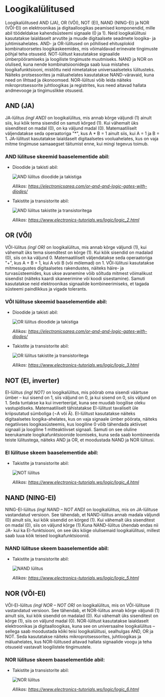# Loogikalülitused
Loogikalülitused AND (JA), OR (VÕI), NOT (EI), NAND (NING-EI) ja NOR (VÕI-EI) on elektroonikas ja digitaalloogikas peamised komponendid, mille abil töödeldakse kahendsüsteemi signaale (0 ja 1). Neid loogikalülitusi kasutatakse laialdaselt arvutite ja muude digitaalsete seadmete loogika- ja juhtimisahelates. AND- ja OR-lülitused on põhilised ehitusplokid kombinatoorsetes loogikaskeemides, mis võimaldavad erinevate tingimuste põhjal teha otsuseid. NOT-lülitust kasutatakse signaalide ümberpööramiseks ja loogiliste tingimuste muutmiseks. NAND ja NOR on olulised, kuna nende kombinatsioonidega saab luua mistahes loogikafunktsiooni, mistõttu neid nimetatakse universaalseteks lülitusteks. Näiteks protsessorites ja mäluahelates kasutatakse NAND-väravaid, kuna need on lihtsad ja ökonoomsed. NOR-lülitusi võib leida näiteks mikroprotsessorite juhtloogikas ja registrites, kus need aitavad hallata andmevooge ja tingimuslikke otsuseid.

## AND (JA)
JA-lülitus *(ingl AND)* on loogikalülitus, mis annab kõrge väljundi (1) ainult siis, kui kõik tema sisendid on samuti kõrged (1). Kui vähemalt üks sisenditest on madal (0), on ka väljund madal (0). Matemaatiliselt väljendatakse seda operaatoriga "*", kus A * B = 1 ainult siis, kui A = 1 ja B = 1. JA-lülitust kasutatakse laialdaselt digitaalsetes vooluahelates, kus on vaja mitme tingimuse samaaegset täitumist enne, kui mingi tegevus toimub.

### AND lülituse skeemid baaselementide abil:
* Dioodide ja takisti abil:

    ![AND lülitus dioodide ja takistiga](meedia/AND1.png)
    
    *Allikas: https://electronicsarea.com/or-and-and-logic-gates-with-diodes/*
    
* Takistite ja transistorite abil:

    ![AND lülitus takistite ja transistoritega](meedia/AND2.jpg)

    *Allikas: https://www.electronics-tutorials.ws/logic/logic_2.html*
## OR (VÕI)
VÕI-lülitus *(ingl OR)* on loogikalülitus, mis annab kõrge väljundi (1), kui vähemalt üks tema sisenditest on kõrge (1). Kui kõik sisendid on madalad (0), siis on ka väljund 0. Matemaatiliselt väljendatakse seda operaatoriga "+", kus A + B = 1, kui A või B (või mõlemad) on 1.
VÕI-lülitusi kasutatakse mitmesugustes digitaalsetes rakendustes, näiteks häire- ja turvasüsteemides, kus ukse avanemine võib sõltuda mitmest võimalikust sisendist (näiteks kaardi skaneerimine või koodi sisestamine). Samuti kasutatakse neid elektroonikas signaalide kombineerimiseks, et tagada süsteemi paindlikkus ja vigade tolerants. 

### VÕI lülituse skeemid baaselementide abil:
* Dioodide ja takisti abil:

    ![OR lülitus dioodide ja takistiga](meedia/OR1.jpg)
    
    *Allikas: https://electronicsarea.com/or-and-and-logic-gates-with-diodes/*
    
* Takistite ja transistorite abil:

    ![OR lülitus takistite ja transistoritega](meedia/OR2.jpg)

    *Allikas: https://www.electronics-tutorials.ws/logic/logic_3.html*

## NOT (EI, inverter)
EI-lülitus *(ingl NOT)* on loogikalülitus, mis pöörab oma sisendi väärtuse ümber – kui sisend on 1, siis väljund on 0, ja kui sisend on 0, siis väljund on 1. Seda tuntakse ka kui inverteerijat, kuna see muudab loogilise oleku vastupidiseks. Matemaatiliselt tähistatakse EI-lülitust tavaliselt üle kriipsutatud sümboliga (¬A või A̅). EI-lülitust kasutatakse näiteks digitaalsetes loogika-ahelates, kus on vaja signaale ümber pöörata, näiteks negatiivses loogikasüsteemis, kus loogiline 0 võib tähendada aktiivset signaali ja loogiline 1 mitteaktiivset signaali. Samuti on see oluline keerukamate loogikafunktsioonide loomiseks, kuna seda saab kombineerida teiste lülitustega, näiteks AND ja OR, et moodustada NAND ja NOR lülitusi.
### EI lülituse skeem baaselementide abil:
    
* Takistite ja transistorite abil:

   ![NOT lülitus](meedia/NOT.jpg)

    *Allikas: https://www.electronics-tutorials.ws/logic/logic_4.html*

## NAND (NING-EI)
NING-EI-lülitus *(ingl NAND – NOT AND)* on loogikalülitus, mis on JA-lülituse vastandatud versioon. See tähendab, et NAND-lülitus annab madala väljundi (0) ainult siis, kui kõik sisendid on kõrged (1). Kui vähemalt üks sisenditest on madal (0), siis on väljund kõrge (1).Kuna NAND-lülitus ühendab endas nii JA- kui ka EI-funktsiooni, on see üks kõige olulisemaid loogikalülitusi, millest saab luua kõik teised loogikafunktsioonid.
### NAND lülituse skeem baaselementide abil:
    
* Takistite ja transistorite abil:

   ![NAND lülitus](meedia/NAND.jpg)

    *Allikas: https://www.electronics-tutorials.ws/logic/logic_5.html*

## NOR (VÕI-EI)
VÕI-EI-lülitus *(ingl NOR – NOT OR)* on loogikalülitus, mis on VÕI-lülituse vastandatud versioon. See tähendab, et NOR-lülitus annab kõrge väljundi (1) ainult siis, kui kõik sisendid on madalad (0). Kui vähemalt üks sisenditest on kõrge (1), siis on väljund madal (0). NOR-lülitust kasutatakse laialdaselt elektroonikas ja digitaalloogikas, kuna see on universaalne loogikalülitus – sellega saab moodustada kõiki teisi loogikalülitusi, sealhulgas AND, OR ja NOT. Seda kasutatakse näiteks mikroprotsessorites, juhtloogikas ja mäluahelates, kus NOR-lülitused aitavad hallata signaalide voogu ja teha otsuseid vastavalt loogilistele tingimustele.
### NOR lülituse skeem baaselementide abil:
    
* Takistite ja transistorite abil:

   ![NOR lülitus](meedia/NOR.jpg)

    *Allikas: https://www.electronics-tutorials.ws/logic/logic_6.html*